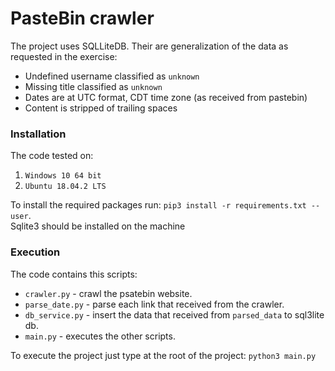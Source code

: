 # PasteBin crawler

The project uses SQLLiteDB. Their are generalization of the data as requested in the exercise:

* Undefined username classified as `unknown`
* Missing title classified as `unknown`
* Dates are at UTC format, CDT time zone (as received from pastebin)
* Content is stripped of trailing spaces

### Installation

The code tested on:

1. `Windows 10 64 bit`
2. `Ubuntu 18.04.2 LTS`

To install the required packages run: `pip3 install -r requirements.txt --user`.  
Sqlite3 should be installed on the machine

### Execution

The code contains this scripts:

* `crawler.py` - crawl the psatebin website.
* `parse_date.py` - parse each link that received from the crawler.
* `db_service.py` - insert the data that received from `parsed_data` to sql3lite db.
* `main.py` - executes the other scripts.

To execute the project just type at the root of the project: `python3 main.py` 

